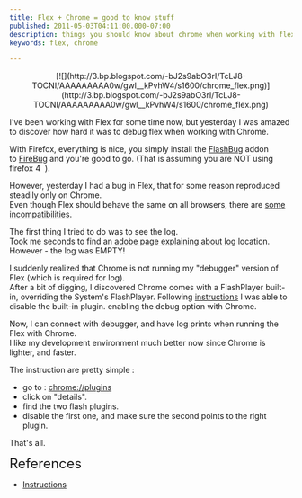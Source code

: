```yaml
---
title: Flex + Chrome = good to know stuff
published: 2011-05-03T04:11:00.000-07:00
description: things you should know about chrome when working with flex
keywords: flex, chrome

---
```


<div dir="ltr" style="text-align: left;" trbidi="on">

<div class="separator" style="clear: both; text-align: center;">[![](http://3.bp.blogspot.com/-bJ2s9abO3rI/TcLJ8-TOCNI/AAAAAAAAA0w/gwl__kPvhW4/s1600/chrome_flex.png)](http://3.bp.blogspot.com/-bJ2s9abO3rI/TcLJ8-TOCNI/AAAAAAAAA0w/gwl__kPvhW4/s1600/chrome_flex.png)</div>

I've been working with Flex for some time now, but yesterday I was amazed to discover how hard it was to debug flex when working with Chrome.  

With Firefox, everything is nice, you simply install the [FlashBug](https://addons.mozilla.org/en-us/firefox/addon/flashbug/) addon to [FireBug](http://getfirebug.com/) and you're good to go. (That is assuming you are NOT using firefox 4  ).  

However, yesterday I had a bug in Flex, that for some reason reproduced steadily only on Chrome.  
Even though Flex should behave the same on all browsers, there are [some incompatibilities](http://frankieloscavio.blogspot.com/2008/09/google-chrome-and-flex-deep-linking.html).  

The first thing I tried to do was to see the log.  
Took me seconds to find an [adobe page explaining about log](http://livedocs.adobe.com/flex/3/html/help.html?content=logging_04.html) location.  
However - the log was EMPTY!  

I suddenly realized that Chrome is not running my "debugger" version of Flex (which is required for log).  
After a bit of digging, I discovered Chrome comes with a FlashPlayer built-in, overriding the System's FlashPlayer. Following [instructions](http://www.timo-ernst.net/2010/04/chrome-flash-debugger-not-connecting-to-flexflash-builder/) I was able to disable the built-in plugin. enabling the debug option with Chrome.  

Now, I can connect with debugger, and have log prints when running the Flex with Chrome.  
I like my development environment much better now since Chrome is lighter, and faster.  

The instruction are pretty simple :  

*   go to : [chrome://plugins](chrome://plugins/)
*   click on "details". 
*   find the two flash plugins. 
*   disable the first one, and make sure the second points to the right plugin. 

<div>That's all. </div>

<span class="Apple-style-span" style="font-size: x-large;">References</span>  

*   [Instructions](http://www.timo-ernst.net/2010/04/chrome-flash-debugger-not-connecting-to-flexflash-builder/)

</div>